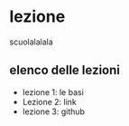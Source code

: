 # lezione
scuolalalala
## elenco delle lezioni
- lezione 1: le basi
- Lezione 2: link
- lezione 3: github
